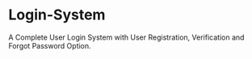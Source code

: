 # Login-System
A Complete User Login System with User Registration, Verification and Forgot Password Option.
